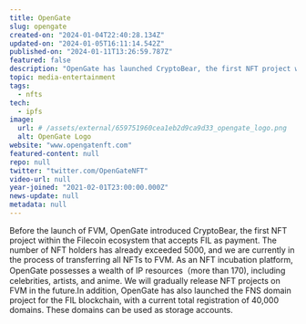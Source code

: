 ```yaml
---
title: OpenGate
slug: opengate
created-on: "2024-01-04T22:40:28.134Z"
updated-on: "2024-01-05T16:11:14.542Z"
published-on: "2024-01-11T13:26:59.787Z"
featured: false
description: "OpenGate has launched CryptoBear, the first NFT project within the Filecoin ecosystem that accepts FIL as payment. Additionally, OpenGate has introduced the FNS domain project for the FIL blockchain, accessible at www.opengatefns.com."
topic: media-entertainment
tags:
  - nfts
tech:
  - ipfs
image:
  url: # /assets/external/659751960cea1eb2d9ca9d33_opengate_logo.png
  alt: OpenGate Logo
website: "www.opengatenft.com"
featured-content: null
repo: null
twitter: "twitter.com/OpenGateNFT"
video-url: null
year-joined: "2021-02-01T23:00:00.000Z"
news-update: null
metadata: null
---
```


Before the launch of FVM, OpenGate introduced CryptoBear, the first NFT project within the Filecoin ecosystem that accepts FIL as payment. The number of NFT holders has already exceeded 5000, and we are currently in the process of transferring all NFTs to FVM. As an NFT incubation platform, OpenGate possesses a wealth of IP resources（more than 170), including celebrities, artists, and anime. We will gradually release NFT projects on FVM in the future.In addition, OpenGate has also launched the FNS domain project for the FIL blockchain, with a current total registration of 40,000 domains. These domains can be used as storage accounts.
